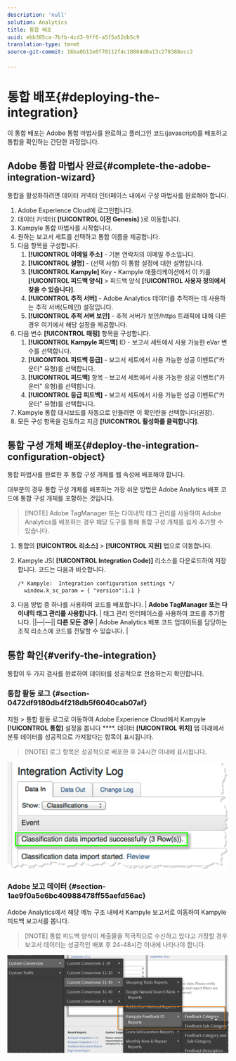 ```yaml
---
description: 'null'
solution: Analytics
title: 통합 배포
uuid: ebb385ca-7bfb-4cd3-9ff6-a5f5a52db5c9
translation-type: tm+mt
source-git-commit: 16ba0b12e0f70112f4c10804d0a13c278388ecc2

---
```



# 통합 배포{#deploying-the-integration}

이 통합 배포는 Adobe 통합 마법사를 완료하고 플러그인 코드(javascript)를 배포하고 통합을 확인하는 간단한 과정입니다.

## Adobe 통합 마법사 완료{#complete-the-adobe-integration-wizard}

통합을 활성화하려면 데이터 커넥터 인터페이스 내에서 구성 마법사를 완료해야 합니다.

1. Adobe Experience Cloud에 로그인합니다.
1. 데이터 커넥터( **[!UICONTROL 이전 Genesis]** )로 이동합니다.
1. Kampyle 통합 마법사를 시작합니다.
1. 원하는 보고서 세트를 선택하고 통합 이름을 제공합니다.
1. 다음 항목을 구성합니다.
   1. **[!UICONTROL 이메일 주소]** - 기본 연락처의 이메일 주소입니다.
   1. **[!UICONTROL 설명]** - (선택 사항) 이 통합 설정에 대한 설명입니다.
   1. **[!UICONTROL Kampyle]** Key - Kampyle 애플리케이션에서 이 키를 **[!UICONTROL 피드백 양식]** &gt; 피드백 양식 **[!UICONTROL 사용자 정의에서 찾을 수 있습니다]**.
   1. **[!UICONTROL 추적 서버]** - Adobe Analytics 데이터를 추적하는 데 사용하는 추적 서버(도메인) 설정입니다.
   1. **[!UICONTROL 추적 서버 보안]** - 추적 서버가 보안/https 트래픽에 대해 다른 경우 여기에서 해당 설정을 제공합니다.
1. 다음 변수 **[!UICONTROL 매핑]** 항목을 구성합니다.
   1. **[!UICONTROL Kampyle 피드백]** ID - 보고서 세트에서 사용 가능한 eVar 변수를 선택합니다.
   1. **[!UICONTROL 피드백 등급]** - 보고서 세트에서 사용 가능한 성공 이벤트("카운터" 유형)를 선택합니다.
   1. **[!UICONTROL 피드백]** 항목 - 보고서 세트에서 사용 가능한 성공 이벤트("카운터" 유형)를 선택합니다.
   1. **[!UICONTROL 등급 피드백]** - 보고서 세트에서 사용 가능한 성공 이벤트("카운터" 유형)를 선택합니다.
1. Kampyle 통합 대시보드를 자동으로 만들려면 이 확인란을 선택합니다(권장).
1. 모든 구성 항목을 검토하고 지금 **[!UICONTROL 활성화를 클릭합니다]**.

## 통합 구성 개체 배포{#deploy-the-integration-configuration-object}

통합 마법사를 완료한 후 통합 구성 개체를 웹 속성에 배포해야 합니다.

대부분의 경우 통합 구성 개체를 배포하는 가장 쉬운 방법은 Adobe Analytics 배포 코드에 통합 구성 개체를 포함하는 것입니다.

> [!NOTE] Adobe TagManager 또는 다이내믹 태그 관리를 사용하여 Adobe Analytics를 배포하는 경우 해당 도구를 통해 통합 구성 개체를 쉽게 추가할 수 있습니다.

1. 통합의 **[!UICONTROL 리소스]** &gt; **[!UICONTROL 지원]** 탭으로 이동합니다.
1. Kampyle JS( **[!UICONTROL Integration Code)]** 리소스를 다운로드하여 저장합니다. 코드는 다음과 비슷합니다.

   ```
   /* Kampyle:  Integration configuration settings */
     window.k_sc_param = { "version":1.1 }
   ```

1. 다음 방법 중 하나를 사용하여 코드를 배포합니다.
| **Adobe TagManager 또는 다이내믹 태그 관리를 사용합니다.** | 태그 관리 인터페이스를 사용하여 코드를 추가합니다. ||—|—|| **다른 모든 경우** | Adobe Analytics 배포 코드 업데이트를 담당하는 조직 리소스에 코드를 전달할 수 있습니다.  |

## 통합 확인{#verify-the-integration}

통합이 두 가지 검사를 완료하여 데이터를 성공적으로 전송하는지 확인합니다.

### 통합 활동 로그 {#section-0472df9180db4f218db5f6040cab07af}

지원 &gt; 통합 활동 로그로 이동하여 Adobe Experience Cloud에서 Kampyle **[!UICONTROL 통합]** 설정을 봅니다 ****. 데이터 **[!UICONTROL 위치]** 탭 아래에서 분류 데이터를 성공적으로 가져왔다는 항목이 표시됩니다.

> [!NOTE] 로그 항목은 성공적으로 배포한 후 24시간 이내에 표시됩니다.

![](assets/integration_activity_log.png)

### Adobe 보고 데이터 {#section-1ae9f0a5e6bc40988478ff55aefd56ac}

Adobe Analytics에서 해당 메뉴 구조 내에서 Kampyle 보고서로 이동하여 Kampyle 피드백 보고서를 봅니다.

> [!NOTE] 통합 피드백 양식이 제출물을 적극적으로 수신하고 있다고 가정할 경우 보고서 데이터는 성공적인 배포 후 24-48시간 이내에 나타나야 합니다.

![](assets/adobe_reporting_data.png)


